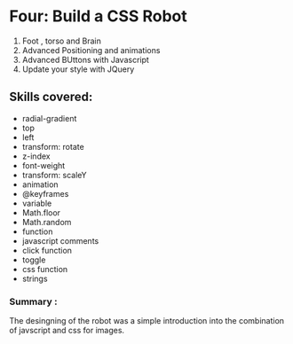
# Four: Build a CSS Robot 

1. Foot , torso and Brain 
2. Advanced Positioning and animations
3. Advanced BUttons with Javascript
4. Update your style with JQuery

## Skills covered: 
- radial-gradient
- top 
- left
- transform: rotate
- z-index
- font-weight
- transform: scaleY
- animation
- @keyframes
- variable
- Math.floor
- Math.random
- function 
- javascript comments
- click function 
- toggle 
- css function 
- strings

### Summary : 
The desingning of the robot was a simple introduction into the combination of javscript and css for images. 
